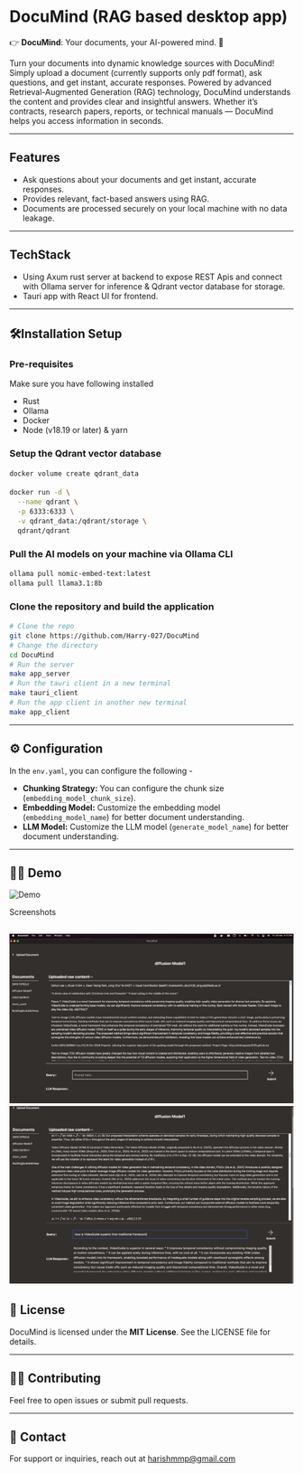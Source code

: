 # DocuMind (RAG based desktop app)

👉 **DocuMind**: Your documents, your AI-powered mind. 🌿

Turn your documents into dynamic knowledge sources with DocuMind! Simply upload a document (currently supports only pdf format), ask questions, and get instant, accurate responses. Powered by advanced Retrieval-Augmented Generation (RAG) technology, DocuMind understands the content and provides clear and insightful answers. Whether it’s contracts, research papers, reports, or technical manuals — DocuMind helps you access information in seconds.

---

## Features
* Ask questions about your documents and get instant, accurate responses.
* Provides relevant, fact-based answers using RAG.
* Documents are processed securely on your local machine with no data leakage.

---

## TechStack
* Using Axum rust server at backend to expose REST Apis and connect with Ollama server for inference & Qdrant vector database for storage.
* Tauri app with React UI for frontend.

---

## 🛠️Installation Setup

### Pre-requisites
Make sure you have following installed
* Rust
* Ollama
* Docker
* Node (v18.19 or later) & yarn

### Setup the Qdrant vector database
```bash
docker volume create qdrant_data

docker run -d \
  --name qdrant \
  -p 6333:6333 \
  -v qdrant_data:/qdrant/storage \
  qdrant/qdrant
```

### Pull the AI models on your machine via Ollama CLI

```bash
ollama pull nomic-embed-text:latest
ollama pull llama3.1:8b
```

### Clone the repository and build the application

```bash
# Clone the repo
git clone https://github.com/Harry-027/DocuMind
# Change the directory
cd DocuMind
# Run the server
make app_server
# Run the tauri client in a new terminal
make tauri_client
# Run the app client in another new terminal
make app_client
```
---
## ⚙️ Configuration

In the `env.yaml`, you can configure the following -
- **Chunking Strategy:** You can configure the chunk size (`embedding_model_chunk_size`).
- **Embedding Model:** Customize the embedding model (`embedding_model_name`) for better document understanding.
- **LLM Model:** Customize the LLM model (`generate_model_name`) for better document understanding.

---

## 🧑‍💻 Demo

![Demo](./demo/demo.gif)

Screenshots

![Demo Screenshot](./demo/demo_screen1.png)
![Demo Screenshot](./demo/demo_screen2.png)
---

## 📜 License

DocuMind is licensed under the **MIT License**. See the LICENSE file for details.

---

## 🧑‍💻 Contributing

Feel free to open issues or submit pull requests.

---

## 📧 Contact

For support or inquiries, reach out at [harishmmp@gmail.com](mailto:harishmmp@gmail.com)

